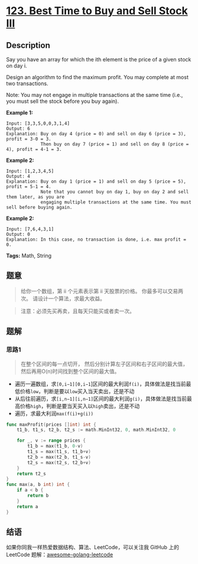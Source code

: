 # [123. Best Time to Buy and Sell Stock III][title]

## Description

Say you have an array for which the ith element is the price of a given stock on day i.

Design an algorithm to find the maximum profit. You may complete at most two transactions.

Note: You may not engage in multiple transactions at the same time (i.e., you must sell the stock before you buy again).

**Example 1:**

```
Input: [3,3,5,0,0,3,1,4]
Output: 6
Explanation: Buy on day 4 (price = 0) and sell on day 6 (price = 3), profit = 3-0 = 3.
             Then buy on day 7 (price = 1) and sell on day 8 (price = 4), profit = 4-1 = 3.
```

**Example 2:**

```
Input: [1,2,3,4,5]
Output: 4
Explanation: Buy on day 1 (price = 1) and sell on day 5 (price = 5), profit = 5-1 = 4.
             Note that you cannot buy on day 1, buy on day 2 and sell them later, as you are
             engaging multiple transactions at the same time. You must sell before buying again.
```
**Example 2:**

```
Input: [7,6,4,3,1]
Output: 0
Explanation: In this case, no transaction is done, i.e. max profit = 0.
```

**Tags:** Math, String

## 题意
>给你一个数组，第 ii 个元素表示第 ii 天股票的价格。
 你最多可以交易两次。
 请设计一个算法，求最大收益。
 
> 注意：必须先买再卖，且每天只能买或者卖一次。

## 题解

### 思路1
> 在整个区间的每一点切开， 然后分别计算左子区间和右子区间的最大值，然后再用O(n)时间找到整个区间的最大值。

- 遍历一遍数组，求`[0,i−1][0,i−1`]区间的最大利润`f(i)`，具体做法是找当前最低价格`low`，判断是要以`low`买入当天卖出，还是不动
- 从后往前遍历，求`[i,n−1][i,n−1]`区间的最大利润`g(i)`，具体做法是找当前最高价格`high`，判断是要当天买入以`high`卖出，还是不动
- 遍历，求最大利润`max(f(i)+g(i))`

```go
func maxProfit(prices []int) int {
	t1_b, t1_s, t2_b, t2_s := math.MinInt32, 0, math.MinInt32, 0

	for _, v := range prices {
		t1_b = max(t1_b, 0-v)
		t1_s = max(t1_s, t1_b+v)
		t2_b = max(t2_b, t1_s-v)
		t2_s = max(t2_s, t2_b+v)
	}
	return t2_s
}
func max(a, b int) int {
	if a < b {
		return b
	}
	return a
}

```



## 结语

如果你同我一样热爱数据结构、算法、LeetCode，可以关注我 GitHub 上的 LeetCode 题解：[awesome-golang-leetcode][me]

[title]: https://leetcode.com/problems/best-time-to-buy-and-sell-stock-iii/
[me]: https://github.com/kylesliu/awesome-golang-algorithm
